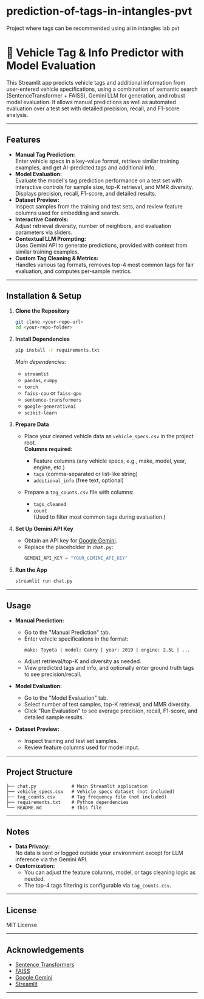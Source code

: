 # prediction-of-tags-in-intangles-pvt
Project where tags can be recommended using ai in intangles lab pvt
# 🚗 Vehicle Tag & Info Predictor with Model Evaluation

This Streamlit app predicts vehicle tags and additional information from user-entered vehicle specifications, using a combination of semantic search (SentenceTransformer + FAISS), Gemini LLM for generation, and robust model evaluation. It allows manual predictions as well as automated evaluation over a test set with detailed precision, recall, and F1-score analysis.

---

## Features

- **Manual Tag Prediction:**  
  Enter vehicle specs in a key-value format, retrieve similar training examples, and get AI-predicted tags and additional info.
- **Model Evaluation:**  
  Evaluate the model's tag prediction performance on a test set with interactive controls for sample size, top-K retrieval, and MMR diversity. Displays precision, recall, F1-score, and detailed results.
- **Dataset Preview:**  
  Inspect samples from the training and test sets, and review feature columns used for embedding and search.
- **Interactive Controls:**  
  Adjust retrieval diversity, number of neighbors, and evaluation parameters via sliders.
- **Contextual LLM Prompting:**  
  Uses Gemini API to generate predictions, provided with context from similar training examples.
- **Custom Tag Cleaning & Metrics:**  
  Handles various tag formats, removes top-4 most common tags for fair evaluation, and computes per-sample metrics.

---

## Installation & Setup

1. **Clone the Repository**

    ```bash
    git clone <your-repo-url>
    cd <your-repo-folder>
    ```

2. **Install Dependencies**

    ```bash
    pip install -r requirements.txt
    ```

    *Main dependencies:*
    - `streamlit`
    - `pandas`, `numpy`
    - `torch`
    - `faiss-cpu` or `faiss-gpu`
    - `sentence-transformers`
    - `google-generativeai`
    - `scikit-learn`

3. **Prepare Data**

    - Place your cleaned vehicle data as `vehicle_specs.csv` in the project root.  
      **Columns required:**  
      - Feature columns (any vehicle specs, e.g., make, model, year, engine, etc.)
      - `tags` (comma-separated or list-like string)
      - `additional_info` (free text, optional)

    - Prepare a `tag_counts.csv` file with columns:  
      - `tags_cleaned`
      - `count`  
      (Used to filter most common tags during evaluation.)

4. **Set Up Gemini API Key**

    - Obtain an API key for [Google Gemini](https://ai.google.dev/).
    - Replace the placeholder in `chat.py`:
      ```python
      GEMINI_API_KEY = "YOUR_GEMINI_API_KEY"
      ```

5. **Run the App**

    ```bash
    streamlit run chat.py
    ```

---

## Usage

- **Manual Prediction:**  
  - Go to the "Manual Prediction" tab.
  - Enter vehicle specifications in the format:  
    ```
    make: Toyota | model: Camry | year: 2019 | engine: 2.5L | ...
    ```
  - Adjust retrieval/top-K and diversity as needed.
  - View predicted tags and info, and optionally enter ground truth tags to see precision/recall.

- **Model Evaluation:**  
  - Go to the "Model Evaluation" tab.
  - Select number of test samples, top-K retrieval, and MMR diversity.
  - Click "Run Evaluation" to see average precision, recall, F1-score, and detailed sample results.

- **Dataset Preview:**  
  - Inspect training and test set samples.
  - Review feature columns used for model input.

---

## Project Structure

```
├── chat.py             # Main Streamlit application
├── vehicle_specs.csv   # Vehicle specs dataset (not included)
├── tag_counts.csv      # Tag frequency file (not included)
├── requirements.txt    # Python dependencies
└── README.md           # This file
```

---

## Notes

- **Data Privacy:**  
  No data is sent or logged outside your environment except for LLM inference via the Gemini API.
- **Customization:**  
  - You can adjust the feature columns, model, or tags cleaning logic as needed.
  - The top-4 tags filtering is configurable via `tag_counts.csv`.

---

## License

MIT License

---

## Acknowledgements

- [Sentence Transformers](https://www.sbert.net/)
- [FAISS](https://github.com/facebookresearch/faiss)
- [Google Gemini](https://ai.google.dev/)
- [Streamlit](https://streamlit.io/)

---
